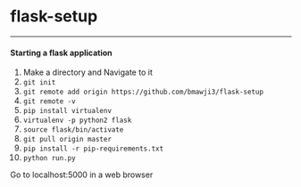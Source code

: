 # flask-setup
---
#### Starting a flask application

1. Make a directory and Navigate to it
2. `git init`
3. `git remote add origin https://github.com/bmawji3/flask-setup`
4. `git remote -v`
5. `pip install virtualenv`
6. `virtualenv -p python2 flask`
7. `source flask/bin/activate`
8. `git pull origin master`
9. `pip install -r pip-requirements.txt`
10. `python run.py`

Go to localhost:5000 in a web browser
